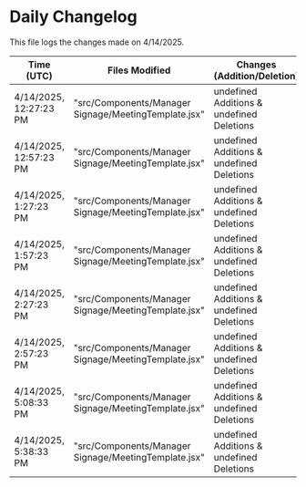 # Daily Changelog

This file logs the changes made on 4/14/2025.

| Time (UTC)             | Files Modified                    | Changes (Addition/Deletion) |
|------------------------|-----------------------------------|-----------------------------|
| 4/14/2025, 12:27:23 PM | "src/Components/Manager Signage/MeetingTemplate.jsx" | undefined Additions & undefined Deletions |
| 4/14/2025, 12:57:23 PM | "src/Components/Manager Signage/MeetingTemplate.jsx" | undefined Additions & undefined Deletions|
| 4/14/2025, 1:27:23 PM | "src/Components/Manager Signage/MeetingTemplate.jsx" | undefined Additions & undefined Deletions|
| 4/14/2025, 1:57:23 PM | "src/Components/Manager Signage/MeetingTemplate.jsx" | undefined Additions & undefined Deletions|
| 4/14/2025, 2:27:23 PM | "src/Components/Manager Signage/MeetingTemplate.jsx" | undefined Additions & undefined Deletions|
| 4/14/2025, 2:57:23 PM | "src/Components/Manager Signage/MeetingTemplate.jsx" | undefined Additions & undefined Deletions|
| 4/14/2025, 5:08:33 PM | "src/Components/Manager Signage/MeetingTemplate.jsx" | undefined Additions & undefined Deletions|
| 4/14/2025, 5:38:33 PM | "src/Components/Manager Signage/MeetingTemplate.jsx" | undefined Additions & undefined Deletions|
